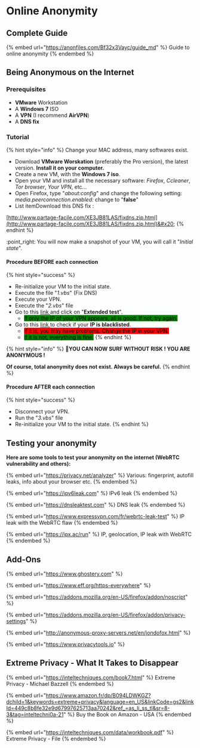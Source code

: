 # Online Anonymity

## Complete Guide

{% embed url="https://anonfiles.com/Bf32x3Vayc/guide_md" %}
Guide to online anonymity
{% endembed %}

## Being Anonymous on the Internet

### Prerequisites

* **VMware** Workstation
* A **Windows 7** ISO
* A **VPN** (I recommend **AirVPN**)
* A **DNS fix**

### Tutorial

{% hint style="info" %}
Change your MAC address, many softwares exist.

* Download **VMware Worskation** (preferably the Pro version), the latest version. **Install it on your computer.**
* Create a new VM, with the **Windows 7 iso**.
* Open your VM and install all the necessary software: _Firefox_, _Ccleaner_, _Tor browser_, _Your VPN_, etc...
* Open Firefox, type "_about:config_" and change the following setting: _media.peerconnection.enabled:_ change to "**false**"
* List itemDownload this DNS fix :&#x20;

[http://www.partage-facile.com/XE3JB81LAS/fixdns.zip.html](http://www.partage-facile.com/XE3JB81LAS/fixdns.zip.html)&#x20;
{% endhint %}

:point\_right: You will now make a snapshot of your VM, you will call it "_Initial state_".

#### Procedure BEFORE each connection

{% hint style="success" %}
* Re-initialize your VM to the initial state.
* Execute the file "_1.vbs_" (Fix DNS)
* Execute your VPN.
* Execute the "_2.vbs_" file
* Go to this [link ](https://www.dnsleaktest.com/)and click on "**Extended test**".
  * <mark style="background-color:green;">If only the IP of your VPN appears, all is good. If not, try again.</mark>
* Go to this [link ](http://check2ip.com/)to check if your **IP is blacklisted**.
  * <mark style="background-color:red;">If it is, you may have problems. Change the IP in your VPN.</mark>
  * <mark style="background-color:green;">If it is not, everything is fine.</mark>
{% endhint %}

{% hint style="info" %}
:tada:**YOU CAN NOW SURF WITHOUT RISK ! YOU ARE ANONYMOUS !**&#x20;

**Of course, total anonymity does not exist. Always be careful.**
{% endhint %}

#### Procedure AFTER each connection

{% hint style="success" %}
* Disconnect your VPN.
* Run the "_3.vbs_" file
* Re-initialize your VM to the initial state.
{% endhint %}

## Testing your anonymity

**Here are some tools to test your anonymity on the internet (WebRTC vulnerability and others):**&#x20;

{% embed url="https://privacy.net/analyzer" %}
&#x20;Various: fingerprint, autofill leaks, info about your browser etc.
{% endembed %}

{% embed url="https://ipv6leak.com" %}
IPv6 leak
{% endembed %}

{% embed url="https://dnsleaktest.com" %}
DNS leak
{% endembed %}

{% embed url="https://www.expressvpn.com/fr/webrtc-leak-test" %}
IP leak with the WebRTC flaw
{% endembed %}

{% embed url="https://ipx.ac/run" %}
IP, geolocation, IP leak with WebRTC
{% endembed %}

## Add-Ons

{% embed url="https://www.ghostery.com" %}

{% embed url="https://www.eff.org/https-everywhere" %}

{% embed url="https://addons.mozilla.org/en-US/firefox/addon/noscript" %}

{% embed url="https://addons.mozilla.org/en-US/firefox/addon/privacy-settings" %}

{% embed url="http://anonymous-proxy-servers.net/en/jondofox.html" %}

{% embed url="https://www.privacytools.io" %}

## Extreme Privacy - What It Takes to Disappear

{% embed url="https://inteltechniques.com/book7.html" %}
Extreme Privacy - Michael Bazzell&#x20;
{% endembed %}

{% embed url="https://www.amazon.fr/dp/B094LDWKGZ?dchild=1&keywords=extreme+privacy&language=en_US&linkCode=gs2&linkId=449c8b8fe32e9d67997625713aa70242&ref_=as_li_ss_tl&sr=8-3&tag=inteltechni0a-21" %}
Buy the Book on Amazon - USA
{% endembed %}

{% embed url="https://inteltechniques.com/data/workbook.pdf" %}
Extreme Privacy - File
{% endembed %}
